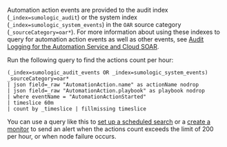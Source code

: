 Automation action events are provided to the audit index (`_index=sumologic_audit`) or the system index (`_index=sumologic_system_events`) in the `OAR` source category (`_sourceCategory=oar*`). For more information about using these indexes to query for automation action events as well as other events, see [Audit Logging for the Automation Service and Cloud SOAR](/docs/platform-services/automation-service/automation-service-audit-logging/).

Run the following query to find the actions count per hour:

```
(_index=sumologic_audit_events OR _index=sumologic_system_events) _sourceCategory=oar*
| json field=_raw "AutomationAction.name" as actionName nodrop
| json field=_raw "AutomationAction.playbook" as playbook nodrop 
| where eventName = "AutomationActionStarted"
| timeslice 60m
| count by _timeslice | fillmissing timeslice
```

You can use a query like this to [set up a scheduled search](/docs/alerts/scheduled-searches/) or a [create a monitor](/docs/alerts/monitors/) to send an alert when the actions count exceeds the limit of 200 per hour, or when node failure occurs. 